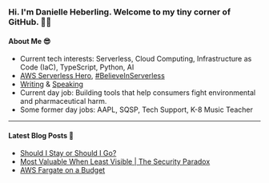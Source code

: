 ### Hi. I'm Danielle Heberling. Welcome to my tiny corner of GitHub. 👋🏻

#### About Me 😎

- Current tech interests: Serverless, Cloud Computing, Infrastructure as Code (IaC), TypeScript, Python, AI
- [AWS Serverless Hero](https://builder.aws.com/community/@deeheber), [#BelieveInServerless](https://www.believeinserverless.com/)
- [Writing](https://danielleheberling.xyz/blog/) & [Speaking](https://danielleheberling.xyz/talks/)
- Current day job: Building tools that help consumers fight environmental and pharmaceutical harm.
- Some former day jobs: AAPL, SQSP, Tech Support, K-8 Music Teacher

<hr />

#### Latest Blog Posts 🚀

<!-- start latest posts -->
- [Should I Stay or Should I Go?](https://danielleheberling.xyz/blog/time-to-leave/)
- [Most Valuable When Least Visible | The Security Paradox](https://danielleheberling.xyz/blog/security/)
- [AWS Fargate on a Budget](https://danielleheberling.xyz/blog/fargate-on-a-budget/)
<!-- end latest posts -->
